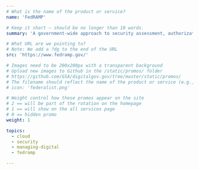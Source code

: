 ```yaml
---
# What is the name of the product or service?
name: 'FedRAMP'

# Keep it short — should be no longer than 10 words.
summary: 'A government-­wide approach to security assessment, authorization, and continuous monitoring for the cloud.'

# What URL are we pointing to?
# Note: We add a ?dg to the end of the URL
src: 'https://www.fedramp.gov/'

# Images need to be 200x200px with a transparent background
# Upload new images to Github in the /static/promos/ folder
# https://github.com/GSA/digitalgov.gov/tree/master/static/promos/
# The filename should reflect the name of the product or service (e.g., challenge-gov.png)
# icon: 'federalist.png'

# Weight control how these promos appear on the site
# 2 == will be part of the rotation on the homepage
# 1 == will show on the all services page
# 0 == hidden promo
weight: 1

topics:
  - cloud
  - security
  - managing-digital
  - fedramp

---
```

